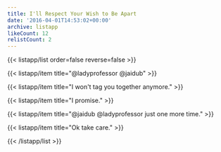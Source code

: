 ```yaml
---
title: I'll Respect Your Wish to Be Apart
date: '2016-04-01T14:53:02+00:00'
archive: listapp
likeCount: 12
relistCount: 2
---
```



{{< listapp/list order=false reverse=false >}}

   {{< listapp/item title="@ladyprofessor @jaidub" >}}

   {{< listapp/item title="I won't tag you together anymore." >}}

   {{< listapp/item title="I promise." >}}

   {{< listapp/item title="@jaidub @ladyprofessor just one more time." >}}

   {{< listapp/item title="Ok take care." >}}

{{< /listapp/list >}}
